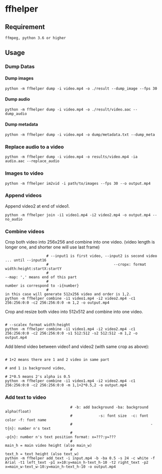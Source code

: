 # ffhelper

## Requirement
```
ffmpeg, python 3.6 or higher
```
## Usage
### Dump Datas
#### Dump images
```
python -m ffhelper dump -i video.mp4 -o ./result --dump_image --fps 30
```
#### Dump audio
```
python -m ffhelper dump -i video.mp4 -o ./result/video.aac --dump_audio
```
#### Dump metadata
```
python -m ffhelper dump -i video.mp4 -o dump/metadata.txt --dump_meta
```
### Replace audio to a video
```
python -m ffhelper dump -i video.mp4 -o results/video.mp4 -ia audio.aac --replace_audio
```

### Images to video
```
python -m ffhelper im2vid -i path/to/images --fps 30 --o output.mp4
```

### Append videos
Append video2 at end of video1.
```
python -m ffhelper join -i1 video1.mp4 -i2 video2.mp4 -o output.mp4 --no_audio
```

### Combine videos
Crop both video into 256x256 and combine into one video. (video length is longer one, and shorter one will use last frame)
```
                   # --input1 is first video, --input2 is second video ... until --input16
                   #                              --cropx: format width:height:startX:startY
                   #                                                              --map: ',' means end of this part
                   #                                                                  number is correspond to -i{number}
                   #                                                                  in this case will generate 512x256 video and order is 1,2.
python -m ffhelper combine -i1 video1.mp4 -i2 video2.mp4 -c1 256:256:0:0 -c2 256:256:0:0 -m 1,2 -o output.mp4
```
Crop and resize both video into 512x512 and combine into one video.
```
                                                                                # --scalex format width:height
python -m ffhelper combine -i1 video1.mp4 -i2 video2.mp4 -c1 256:256:0:0 -c2 256:256:0:0 -s1 512:512 -s2 512:512 -m 1,2 -o output.mp4
```
Add blend video between video1 and video2 (with same crop as above):
```
                                                                                 # 1+2 means there are 1 and 2 video in same part
                                                                                 # and 1 is background video,
                                                                                 # 2*0.5 means 2's alpha is 0.5
python -m ffhelper combine -i1 video1.mp4 -i2 video2.mp4 -c1 256:256:0:0 -c2 256:256:0:0 -m 1,1+2*0.5,2 -o output.mp4
```

### Add text to video
```
                              # -b: add background -ba: background alpha(float)
                              #            -s: font size  -c: font color -f: font name
                              #                                    -t{n}: number n's text
                              #                                                  -p{n}: number n's text position format: x=???:y=???
                              #                                                         main_h = main video height (also main_w)
                              #                                                         text_h = text height (also text_w)
python -m ffhelper add_text -i input.mp4 -b -ba 0.5 -s 24 -c white -f Arial -t1 left_text -p1 x=10:y=main_h-text_h-10 -t2 right_text -p2 x=main_w-text_w-10:y=main_h-text_h-10 -o output.mp4
```
